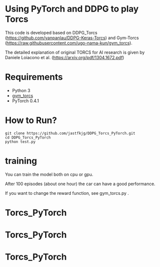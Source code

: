 # Using PyTorch and DDPG to play Torcs

This code is developed based on DDPG_Torcs (https://github.com/yanpanlau/DDPG-Keras-Torcs) and Gym-Torcs (https://raw.githubusercontent.com/ugo-nama-kun/gym_torcs).

The detailed explanation of original TORCS for AI research is given by Daniele Loiacono et al. (https://arxiv.org/pdf/1304.1672.pdf)

# Requirements

* Python 3
* [gym_torcs](https://github.com/ugo-nama-kun/gym_torcs)
* PyTorch 0.4.1

# How to Run?

```
git clone https://github.com/jastfkjg/DDPG_Torcs_PyTorch.git
cd DDPG_Torcs_PyTorch
python test.py

```

# training

You can train the model both on cpu or gpu.

After 100 episodes (about one hour) the car can have a good performance.

If you want to change the reward function, see gym_torcs.py .
# Torcs_PyTorch
# Torcs_PyTorch
# Torcs_PyTorch
